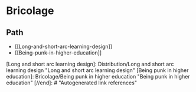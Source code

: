 # Bricolage

## Path

- [[Long-and-short-arc-learning-design]]
- [[Being-punk-in-higher-education]]

[//begin]: # "Autogenerated link references for markdown compatibility"
[Long and short arc learning design]: Distribution/Long and short arc learning design "Long and short arc learning design"
[Being punk in higher education]: Bricolage/Being punk in higher education "Being punk in higher education"
[//end]: # "Autogenerated link references"